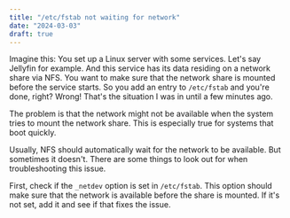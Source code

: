 ```yaml
---
title: "/etc/fstab not waiting for network"
date: "2024-03-03"
draft: true
---
```


Imagine this: You set up a Linux server with some services. Let's say Jellyfin for example. And this service has its data residing on a network share via NFS. You want to make sure that the network share is mounted before the service starts. So you add an entry to `/etc/fstab` and you're done, right? Wrong! That's the situation I was in until a few minutes ago.

The problem is that the network might not be available when the system tries to mount the network share. This is especially true for systems that boot quickly.

Usually, NFS should automatically wait for the network to be available. But sometimes it doesn't. There are some things to look out for when troubleshooting this issue.

First, check if the `_netdev` option is set in `/etc/fstab`. This option should make sure that the network is available before the share is mounted. If it's not set, add it and see if that fixes the issue.
